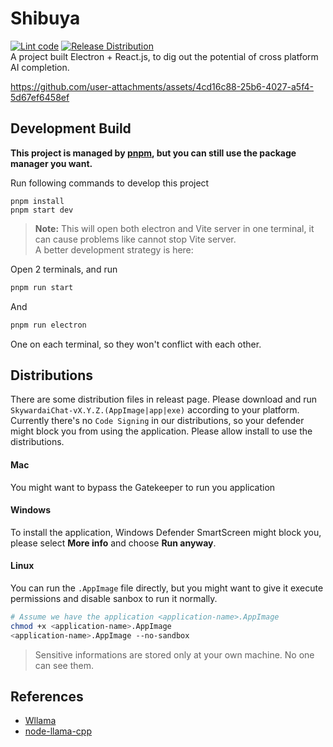 # Shibuya
[![Lint code](https://github.com/SkywardAI/shibuya/actions/workflows/lint.yml/badge.svg)](https://github.com/SkywardAI/shibuya/actions/workflows/lint.yml) [![Release Distribution](https://github.com/SkywardAI/shibuya/actions/workflows/distribution.yml/badge.svg)](https://github.com/SkywardAI/shibuya/actions/workflows/distribution.yml)  
A project built Electron + React.js, to dig out the potential of cross platform AI completion.

https://github.com/user-attachments/assets/4cd16c88-25b6-4027-a5f4-5d67ef6458ef

## Development Build
__This project is managed by [pnpm](https://www.npmjs.com/package/pnpm), but you can still use the package manager you want.__

Run following commands to develop this project
```shell
pnpm install
pnpm start dev
```
> **Note:** This will open both electron and Vite server in one terminal, it can cause problems like cannot stop Vite server.  
> A better development strategy is here:

Open 2 terminals, and run 
```sh
pnpm run start
```
And
```sh
pnpm run electron
```
One on each terminal, so they won't conflict with each other.

## Distributions
There are some distribution files in releast page. Please download and run `SkywardaiChat-vX.Y.Z.(AppImage|app|exe)` according to your platform.  
Currently there's no `Code Signing` in our distributions, so your defender might block you from using the application. Please allow install to use the distributions.  
#### Mac
You might want to bypass the Gatekeeper to run you application
#### Windows
To install the application, Windows Defender SmartScreen might block you, please select **More info** and choose **Run anyway**.
#### Linux
You can run the `.AppImage` file directly, but you might want to give it execute permissions and disable sanbox to run it normally.
```sh
# Assume we have the application <application-name>.AppImage
chmod +x <application-name>.AppImage
<application-name>.AppImage --no-sandbox
```

> Sensitive informations are stored only at your own machine. No one can see them.

## References
* [Wllama](https://github.com/ngxson/wllama)
* [node-llama-cpp](https://github.com/withcatai/node-llama-cpp)